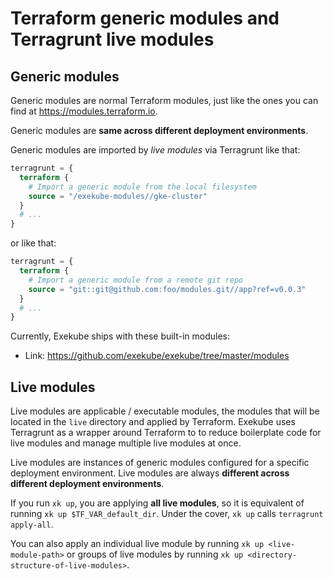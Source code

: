 # Terraform generic modules and Terragrunt live modules

## Generic modules

Generic modules are normal Terraform modules, just like the ones you can find at <https://modules.terraform.io>.

Generic modules are **same across different deployment environments**.

Generic modules are imported by *live modules* via Terragrunt like that:

```tf
terragrunt = {
  terraform {
    # Import a generic module from the local filesystem
    source = "/exekube-modules//gke-cluster"
  }
  # ...
}
```
or like that:
```tf
terragrunt = {
  terraform {
    # Import a generic module from a remote git repo
    source = "git::git@github.com:foo/modules.git//app?ref=v0.0.3"
  }
  # ...
}
```

Currently, Exekube ships with these built-in modules:

- Link: <https://github.com/exekube/exekube/tree/master/modules>

## Live modules

Live modules are applicable / executable modules, the modules that will be located in the `live` directory and applied by Terraform. Exekube uses Terragrunt as a wrapper around Terraform to to reduce boilerplate code for live modules and manage multiple live modules at once.

Live modules are instances of generic modules configured for a specific deployment environment. Live modules are always **different across different deployment environments**.

If you run `xk up`, you are applying **all live modules**, so it is equivalent of running `xk up $TF_VAR_default_dir`. Under the cover, `xk up` calls `terragrunt apply-all`.

You can also apply an individual live module by running `xk up <live-module-path>` or groups of live modules by running `xk up <directory-structure-of-live-modules>`.
